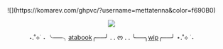 <div align=center>
![](https://komarev.com/ghpvc/?username=mettatenna&color=f690B0)
 </div>
<div align=center> 
  
  ![](https://i.postimg.cc/tTDmfs43/IMG-7195.gif)
  </div>
<div align=center> 
  
⋆.˚⟡ ࣪ ˖ ╰──╮[atabook](https://reguri.atabook.org/)╭──╯ . . ᰔ  . . ╰──╮[wip](https://github.com/tennaism)╭──╯ ⋆.˚⟡ ࣪ ˖
  </div>
